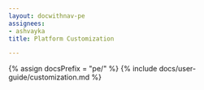 ```yaml
---
layout: docwithnav-pe
assignees:
- ashvayka
title: Platform Customization

---
```


{% assign docsPrefix = "pe/" %}
{% include docs/user-guide/customization.md %}
